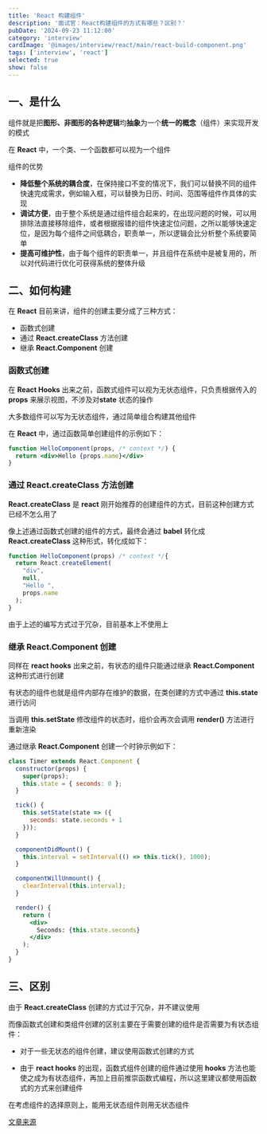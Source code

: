 ```yaml
---
title: 'React 构建组件'
description: '面试官：React构建组件的方式有哪些？区别？'
pubDate: '2024-09-23 11:12:00'
category: 'interview'
cardImage: '@images/interview/react/main/react-build-component.png'
tags: ['interview', 'react']
selected: true
show: false
---
```


## 一、是什么

组件就是把**图形、非图形的各种逻辑**均**抽象**为一个**统一的概念**（组件）来实现开发的模式

在 **React** 中，一个类、一个函数都可以视为一个组件

组件的优势

- **降低整个系统的耦合度**，在保持接口不变的情况下，我们可以替换不同的组件快速完成需求，例如输入框，可以替换为日历、时间、范围等组件作具体的实现
- **调试方便**，由于整个系统是通过组件组合起来的，在出现问题的时候，可以用排除法直接移除组件，或者根据报错的组件快速定位问题，之所以能够快速定位，是因为每个组件之间低耦合，职责单一，所以逻辑会比分析整个系统要简单
- **提高可维护性**，由于每个组件的职责单一，并且组件在系统中是被复用的，所以对代码进行优化可获得系统的整体升级

## 二、如何构建

在 **React** 目前来讲，组件的创建主要分成了三种方式：

- 函数式创建
- 通过 **React.createClass** 方法创建
- 继承 **React.Component** 创建

### 函数式创建

在 **React Hooks** 出来之前，函数式组件可以视为无状态组件，只负责根据传入的 **props** 来展示视图，不涉及对**state** 状态的操作

大多数组件可以写为无状态组件，通过简单组合构建其他组件

在 **React** 中，通过函数简单创建组件的示例如下：

```jsx
function HelloComponent(props, /* context */) {
  return <div>Hello {props.name}</div>
}
```

### 通过 React.createClass 方法创建

**React.createClass** 是 **react** 刚开始推荐的创建组件的方式，目前这种创建方式已经不怎么用了

像上述通过函数式创建的组件的方式，最终会通过 **babel** 转化成 **React.createClass** 这种形式，转化成如下：

```jsx
function HelloComponent(props) /* context */{
  return React.createElement(
    "div",
    null,
    "Hello ",
    props.name
  );
}
```

由于上述的编写方式过于冗杂，目前基本上不使用上

### 继承 React.Component 创建

同样在 **react hooks** 出来之前，有状态的组件只能通过继承 **React.Component** 这种形式进行创建

有状态的组件也就是组件内部存在维护的数据，在类创建的方式中通过 **this.state** 进行访问

当调用 **this.setState** 修改组件的状态时，组价会再次会调用 **render()** 方法进行重新渲染

通过继承 **React.Component** 创建一个时钟示例如下：

```jsx
class Timer extends React.Component {
  constructor(props) {
    super(props);
    this.state = { seconds: 0 };
  }

  tick() {
    this.setState(state => ({
      seconds: state.seconds + 1
    }));
  }

  componentDidMount() {
    this.interval = setInterval(() => this.tick(), 1000);
  }

  componentWillUnmount() {
    clearInterval(this.interval);
  }

  render() {
    return (
      <div>
        Seconds: {this.state.seconds}
      </div>
    );
  }
}
```

## 三、区别

由于 **React.createClass** 创建的方式过于冗杂，并不建议使用

而像函数式创建和类组件创建的区别主要在于需要创建的组件是否需要为有状态组件：

- 对于一些无状态的组件创建，建议使用函数式创建的方式

- 由于 **react hooks** 的出现，函数式组件创建的组件通过使用 **hooks** 方法也能使之成为有状态组件，再加上目前推崇函数式编程，所以这里建议都使用函数式的方式来创建组件

在考虑组件的选择原则上，能用无状态组件则用无状态组件

[文章来源](https://vue3js.cn/interview/React/Building%20components.html)

